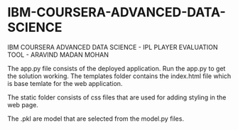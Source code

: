 # IBM-COURSERA-ADVANCED-DATA-SCIENCE
IBM COURSERA ADVANCED DATA SCIENCE - IPL PLAYER EVALUATION TOOL - ARAVIND MADAN MOHAN


The app.py file consists of the deployed application. Run the app.py to get the solution working. The templates folder contains the index.html file which is base temlate for the web application.


The static folder consists of css files that are used for adding styling in the web page.

The .pkl are model that are selected from the model.py files.
